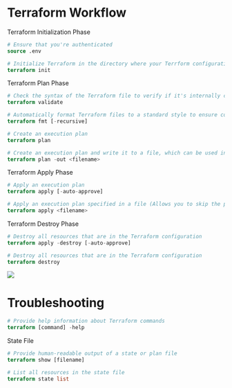 # Terraform Workflow

Terraform Initialization Phase
```Terraform
# Ensure that you're authenticated
source .env

# Initialize Terraform in the directory where your Terrform configuration file is
terraform init 
```

Terraform Plan Phase
```Terraform
# Check the syntax of the Terraform file to verify if it's internally consistent and doesn't contain invalid values
terraform validate

# Automatically format Terraform files to a standard style to ensure consistency and readability
terraform fmt [-recursive]

# Create an execution plan
terraform plan

# Create an execution plan and write it to a file, which can be used in the apply stage
terraform plan -out <filename>
```

Terraform Apply Phase
```Terraform
# Apply an execution plan
terraform apply [-auto-approve]

# Apply an execution plan specified in a file (Allows you to skip the plan phase)
terraform apply <filename>
```

Terraform Destroy Phase
```Terraform
# Destroy all resources that are in the Terraform configuration
terraform apply -destroy [-auto-approve]

# Destroy all resources that are in the Terraform configuration
terraform destroy
```

![](https://github.com/JonmarCorpuz/SecondBrain/blob/main/Assets/Whitespace.png)

# Troubleshooting

```Terraform
# Provide help information about Terraform commands
terraform [command] -help
```

State File
```Terraform
# Provide human-readable output of a state or plan file
terraform show [filename]

# List all resources in the state file
terraform state list
```
